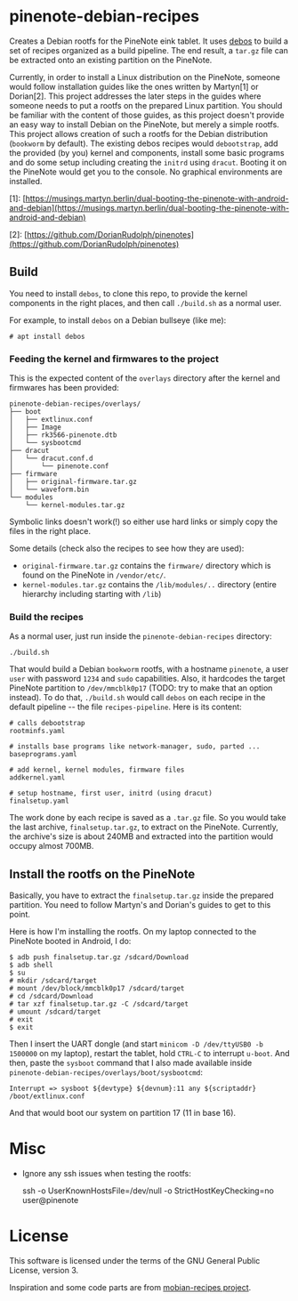# pinenote-debian-recipes

Creates a Debian rootfs for the PineNote eink tablet. It uses
[debos](https://github.com/go-debos/debos) to build a set of recipes organized
as a build pipeline. The end result, a `tar.gz` file can be extracted onto an
existing partition on the PineNote.

Currently, in order to install a Linux distribution on the PineNote, someone
would follow installation guides like the ones written by Martyn\[1\] or
Dorian\[2\]. This project addresses the later steps in the guides where someone
needs to put a rootfs on the prepared Linux partition. You should be familiar
with the content of those guides, as this project doesn't provide an easy way
to install Debian on the PineNote, but merely a simple rootfs. This project
allows creation of such a rootfs for the Debian distribution (`bookworm` by
default). The existing debos recipes would `debootstrap`, add the provided (by
you) kernel and components, install some basic programs and do some setup
including creating the `initrd` using `dracut`. Booting it on the PineNote
would get you to the console. No graphical environments are installed.

  \[1\]: [https://musings.martyn.berlin/dual-booting-the-pinenote-with-android-and-debian](https://musings.martyn.berlin/dual-booting-the-pinenote-with-android-and-debian)

  \[2\]:  [https://github.com/DorianRudolph/pinenotes](https://github.com/DorianRudolph/pinenotes)

## Build

You need to install `debos`, to clone this repo, to provide the kernel
components in the right places, and then call `./build.sh` as a normal user.

For example, to install `debos` on a Debian bullseye (like me):
```
# apt install debos
```

### Feeding the kernel and firmwares to the project

This is the expected content of the `overlays` directory after the kernel and
firmwares has been provided:
```
pinenote-debian-recipes/overlays/
├── boot
│   ├── extlinux.conf
│   ├── Image
│   ├── rk3566-pinenote.dtb
│   └── sysbootcmd
├── dracut
│   └── dracut.conf.d
│       └── pinenote.conf
├── firmware
│   ├── original-firmware.tar.gz
│   └── waveform.bin
└── modules
    └── kernel-modules.tar.gz
```
Symbolic links doesn't work(!) so either use hard links or simply copy the
files in the right place.

Some details (check also the recipes to see how they are used):

- `original-firmware.tar.gz` contains the `firmware/` directory which is found
  on the PineNote in `/vendor/etc/`.
- `kernel-modules.tar.gz` contains the `/lib/modules/..` directory (entire
  hierarchy including starting with `/lib`)

### Build the recipes
As a normal user, just run inside the `pinenote-debian-recipes` directory:
```
./build.sh
```
That would build a Debian `bookworm` rootfs, with a hostname `pinenote`, a user
`user` with password `1234` and `sudo` capabilities. Also, it hardcodes the
target PineNote partition to `/dev/mmcblk0p17` (TODO: try to make that an
option instead).
To do that, `./build.sh` would call `debos` on each recipe in the default
pipeline -- the file `recipes-pipeline`. Here is its content:
```
# calls debootstrap
rootminfs.yaml

# installs base programs like network-manager, sudo, parted ...
baseprograms.yaml

# add kernel, kernel modules, firmware files
addkernel.yaml

# setup hostname, first user, initrd (using dracut)
finalsetup.yaml
```
The work done by each recipe is saved as a `.tar.gz` file. So you would take the last archive, `finalsetup.tar.gz`, to extract on the PineNote. Currently, the archive's size is about 240MB and extracted into the partition would occupy almost 700MB.

## Install the rootfs on the PineNote
Basically, you have to extract the `finalsetup.tar.gz` inside the prepared partition. You need to follow Martyn's and Dorian's guides to get to this point.

Here is how I'm installing the rootfs. On my laptop connected to the PineNote booted in Android, I do:
```
$ adb push finalsetup.tar.gz /sdcard/Download
$ adb shell
$ su
# mkdir /sdcard/target
# mount /dev/block/mmcblk0p17 /sdcard/target
# cd /sdcard/Download
# tar xzf finalsetup.tar.gz -C /sdcard/target
# umount /sdcard/target
# exit
$ exit
```
Then I insert the UART dongle (and start `minicom -D /dev/ttyUSB0 -b 1500000` on my laptop), restart the tablet, hold `CTRL-C` to interrupt `u-boot`. And then, paste the `sysboot` command that I also made available inside `pinenote-debian-recipes/overlays/boot/sysbootcmd`:
```
Interrupt => sysboot ${devtype} ${devnum}:11 any ${scriptaddr} /boot/extlinux.conf
```
And that would boot our system on partition 17 (11 in base 16).

# Misc

* Ignore any ssh issues when testing the rootfs:

	ssh -o UserKnownHostsFile=/dev/null -o StrictHostKeyChecking=no user@pinenote

# License

This software is licensed under the terms of the GNU General Public License, version 3.

Inspiration and some code parts are from [mobian-recipes project](https://gitlab.com/mobian1/mobian-recipes).
